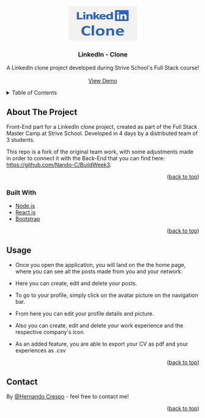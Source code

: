 <div id="top"></div>

<!-- PROJECT LOGO -->
<br />
<div align="center">
  <a href="https://github.com/Nando-C/Buildweek2">
    <img src="linkedin/public/linkedin-clone-logo.png" alt="Logo" width="180" height="90">
  </a>

<h3 align="center">LinkedIn - Clone</h3>

  <p align="center">
    A LinkedIn clone project developed during Strive School's Full Stack course!
    <br />
    <br />
    <a href="https://my-linkedin-benchmarkm6.vercel.app/">View Demo</a>
    <!-- ·
    <a href="https://github.com/Nando-C/Buildweek2/issues">Report Bug</a> -->
  </p>
</div>

<!-- TABLE OF CONTENTS -->
<details>
  <summary>Table of Contents</summary>
  <ol>
    <li>
      <a href="#about-the-project">About The Project</a>
      <ul>
        <li><a href="#built-with">Built With</a></li>
      </ul>
    </li>
    <li><a href="#usage">Usage</a></li>
    <li><a href="#contact">Contact</a></li>
  </ol>
</details>

<!-- ABOUT THE PROJECT -->

## About The Project

<!-- [![Product Name Screen Shot][product-screenshot]](https://example.com) -->

Front-End part for a LinkedIn clone project, created as part of the Full Stack Master Camp at Strive School.
Developed in 4 days by a distributed team of 3 students.

This repo is a fork of the original team work, with some adjustments made in order to connect it with the Back-End that you can find here: https://github.com/Nando-C/BuildWeek3.

<p align="right">(<a href="#top">back to top</a>)</p>

### Built With

- [Node.js](https://nodejs.org/)
- [React.js](https://reactjs.org/)
- [Bootstrap](https://getbootstrap.com)

<p align="right">(<a href="#top">back to top</a>)</p>

<!-- USAGE EXAMPLES -->

## Usage

- Once you open the application, you will land on the the home page, where you can see all the posts made from you and your network.
- Here you can create, edit and delete your posts.
- To go to your profile, simply click on the avatar picture on the navigation bar.
- From here you can edit your profile details and picture.
- Also you can create, edit and delete your work experience and the respective company's icon.

- As an added feature, you are able to export your CV as pdf and your experiences as .csv

<p align="right">(<a href="#top">back to top</a>)</p>

<!-- CONTACT -->

## Contact

By [@Hernando Crespo](https://hernando-crespo.vercel.app/) - feel free to contact me!

<p align="right">(<a href="#top">back to top</a>)</p>
